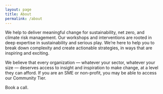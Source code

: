 ```yaml
---
layout: page
title: About
permalink: /about
---
```

We help to deliver meaningful change for sustainability, net zero, and climate risk management. Our workshops and interventions are rooted in deep expertise in sustainability and serious play. We’re here to help you to break down complexity and create actionable strategies, in ways that are inspiring and exciting.

We believe that every organization — whatever your sector, whatever your size — deserves access to insight and inspiration to make change, at a level they can afford. If you are an SME or non-profit, you may be able to access our Community Tier.

Book a call.
